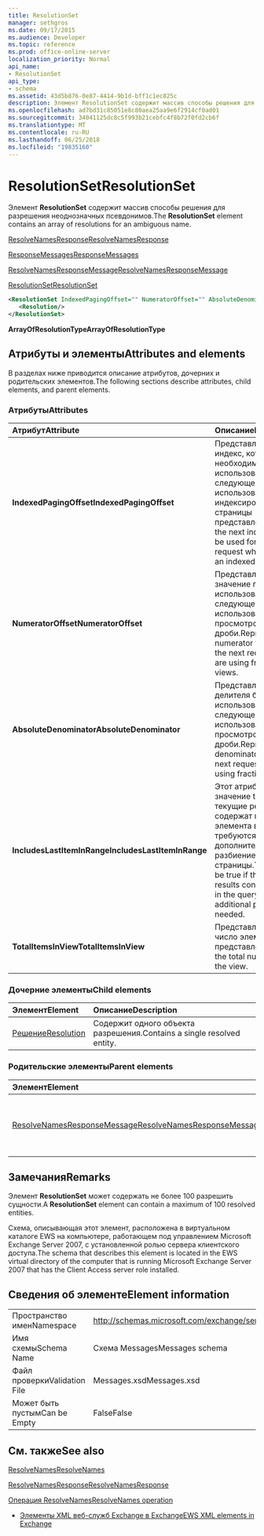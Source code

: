 ```yaml
---
title: ResolutionSet
manager: sethgros
ms.date: 09/17/2015
ms.audience: Developer
ms.topic: reference
ms.prod: office-online-server
localization_priority: Normal
api_name:
- ResolutionSet
api_type:
- schema
ms.assetid: 43d5b876-0e87-4414-9b1d-bff1c1ec825c
description: Элемент ResolutionSet содержит массив способы решения для разрешения неоднозначных псевдонимов.
ms.openlocfilehash: ad7bd31c85051e8c80aea25aa9e6f2914cf0ad01
ms.sourcegitcommit: 34041125dc8c5f993b21cebfc4f8b72f0fd2cb6f
ms.translationtype: MT
ms.contentlocale: ru-RU
ms.lasthandoff: 06/25/2018
ms.locfileid: "19835160"
---
```

# <a name="resolutionset"></a><span data-ttu-id="1d7d2-103">ResolutionSet</span><span class="sxs-lookup"><span data-stu-id="1d7d2-103">ResolutionSet</span></span>

<span data-ttu-id="1d7d2-104">Элемент **ResolutionSet** содержит массив способы решения для разрешения неоднозначных псевдонимов.</span><span class="sxs-lookup"><span data-stu-id="1d7d2-104">The **ResolutionSet** element contains an array of resolutions for an ambiguous name.</span></span> 
  
[<span data-ttu-id="1d7d2-105">ResolveNamesResponse</span><span class="sxs-lookup"><span data-stu-id="1d7d2-105">ResolveNamesResponse</span></span>](resolvenamesresponse.md)
  
[<span data-ttu-id="1d7d2-106">ResponseMessages</span><span class="sxs-lookup"><span data-stu-id="1d7d2-106">ResponseMessages</span></span>](responsemessages.md)
  
[<span data-ttu-id="1d7d2-107">ResolveNamesResponseMessage</span><span class="sxs-lookup"><span data-stu-id="1d7d2-107">ResolveNamesResponseMessage</span></span>](resolvenamesresponsemessage.md)
  
[<span data-ttu-id="1d7d2-108">ResolutionSet</span><span class="sxs-lookup"><span data-stu-id="1d7d2-108">ResolutionSet</span></span>](resolutionset.md)
  
```xml
<ResolutionSet IndexedPagingOffset="" NumeratorOffset="" AbsoluteDenominator="" IncludesLastItemInRange="" TotalItemsInView="">
   <Resolution/>
</ResolutionSet>
```

 <span data-ttu-id="1d7d2-109">**ArrayOfResolutionType**</span><span class="sxs-lookup"><span data-stu-id="1d7d2-109">**ArrayOfResolutionType**</span></span>
## <a name="attributes-and-elements"></a><span data-ttu-id="1d7d2-110">Атрибуты и элементы</span><span class="sxs-lookup"><span data-stu-id="1d7d2-110">Attributes and elements</span></span>

<span data-ttu-id="1d7d2-111">В разделах ниже приводится описание атрибутов, дочерних и родительских элементов.</span><span class="sxs-lookup"><span data-stu-id="1d7d2-111">The following sections describe attributes, child elements, and parent elements.</span></span>
  
### <a name="attributes"></a><span data-ttu-id="1d7d2-112">Атрибуты</span><span class="sxs-lookup"><span data-stu-id="1d7d2-112">Attributes</span></span>

|<span data-ttu-id="1d7d2-113">**Атрибут**</span><span class="sxs-lookup"><span data-stu-id="1d7d2-113">**Attribute**</span></span>|<span data-ttu-id="1d7d2-114">**Описание**</span><span class="sxs-lookup"><span data-stu-id="1d7d2-114">**Description**</span></span>|
|:-----|:-----|
|<span data-ttu-id="1d7d2-115">**IndexedPagingOffset**</span><span class="sxs-lookup"><span data-stu-id="1d7d2-115">**IndexedPagingOffset**</span></span> <br/> |<span data-ttu-id="1d7d2-116">Представляет следующий индекс, который необходимо использовать для следующего запроса при использовании индексированного страницы представления.</span><span class="sxs-lookup"><span data-stu-id="1d7d2-116">Represents the next index that should be used for the next request when you are using an indexed page view.</span></span>  <br/> |
|<span data-ttu-id="1d7d2-117">**NumeratorOffset**</span><span class="sxs-lookup"><span data-stu-id="1d7d2-117">**NumeratorOffset**</span></span> <br/> |<span data-ttu-id="1d7d2-118">Представляет новое значение перечислителя использовать для следующего запроса при использовании просмотров страниц дроби.</span><span class="sxs-lookup"><span data-stu-id="1d7d2-118">Represents the new numerator value to use for the next request when you are using fraction page views.</span></span>  <br/> |
|<span data-ttu-id="1d7d2-119">**AbsoluteDenominator**</span><span class="sxs-lookup"><span data-stu-id="1d7d2-119">**AbsoluteDenominator**</span></span> <br/> |<span data-ttu-id="1d7d2-120">Представляет Далее делителя будет использоваться для следующего запроса при использовании просмотров страниц дроби.</span><span class="sxs-lookup"><span data-stu-id="1d7d2-120">Represents the next denominator to use for the next request when you are using fraction page views.</span></span>  <br/> |
|<span data-ttu-id="1d7d2-121">**IncludesLastItemInRange**</span><span class="sxs-lookup"><span data-stu-id="1d7d2-121">**IncludesLastItemInRange**</span></span> <br/> |<span data-ttu-id="1d7d2-122">Этот атрибут будет значение true, если текущие результаты содержат последнего элемента в запросе, не требуются дополнительные разбиение на страницы.</span><span class="sxs-lookup"><span data-stu-id="1d7d2-122">This attribute will be true if the current results contain the last item in the query, so that additional paging is not needed.</span></span>  <br/> |
|<span data-ttu-id="1d7d2-123">**TotalItemsInView**</span><span class="sxs-lookup"><span data-stu-id="1d7d2-123">**TotalItemsInView**</span></span> <br/> |<span data-ttu-id="1d7d2-124">Представляет общее число элементов в представлении.</span><span class="sxs-lookup"><span data-stu-id="1d7d2-124">Represents the total number of items in the view.</span></span>  <br/> |
   
### <a name="child-elements"></a><span data-ttu-id="1d7d2-125">Дочерние элементы</span><span class="sxs-lookup"><span data-stu-id="1d7d2-125">Child elements</span></span>

|<span data-ttu-id="1d7d2-126">**Элемент**</span><span class="sxs-lookup"><span data-stu-id="1d7d2-126">**Element**</span></span>|<span data-ttu-id="1d7d2-127">**Описание**</span><span class="sxs-lookup"><span data-stu-id="1d7d2-127">**Description**</span></span>|
|:-----|:-----|
|[<span data-ttu-id="1d7d2-128">Решение</span><span class="sxs-lookup"><span data-stu-id="1d7d2-128">Resolution</span></span>](resolution.md) <br/> |<span data-ttu-id="1d7d2-129">Содержит одного объекта разрешения.</span><span class="sxs-lookup"><span data-stu-id="1d7d2-129">Contains a single resolved entity.</span></span>  <br/> |
   
### <a name="parent-elements"></a><span data-ttu-id="1d7d2-130">Родительские элементы</span><span class="sxs-lookup"><span data-stu-id="1d7d2-130">Parent elements</span></span>

|<span data-ttu-id="1d7d2-131">**Элемент**</span><span class="sxs-lookup"><span data-stu-id="1d7d2-131">**Element**</span></span>|<span data-ttu-id="1d7d2-132">**Описание**</span><span class="sxs-lookup"><span data-stu-id="1d7d2-132">**Description**</span></span>|
|:-----|:-----|
|[<span data-ttu-id="1d7d2-133">ResolveNamesResponseMessage</span><span class="sxs-lookup"><span data-stu-id="1d7d2-133">ResolveNamesResponseMessage</span></span>](resolvenamesresponsemessage.md) <br/> |<span data-ttu-id="1d7d2-134">Содержит состояние и результат запроса ResolveNames.</span><span class="sxs-lookup"><span data-stu-id="1d7d2-134">Contains the status and result of a ResolveNames request.</span></span>  <br/> |
   
## <a name="remarks"></a><span data-ttu-id="1d7d2-135">Замечания</span><span class="sxs-lookup"><span data-stu-id="1d7d2-135">Remarks</span></span>

<span data-ttu-id="1d7d2-136">Элемент **ResolutionSet** может содержать не более 100 разрешить сущности.</span><span class="sxs-lookup"><span data-stu-id="1d7d2-136">A **ResolutionSet** element can contain a maximum of 100 resolved entities.</span></span> 
  
<span data-ttu-id="1d7d2-137">Схема, описывающая этот элемент, расположена в виртуальном каталоге EWS на компьютере, работающем под управлением Microsoft Exchange Server 2007, с установленной ролью сервера клиентского доступа.</span><span class="sxs-lookup"><span data-stu-id="1d7d2-137">The schema that describes this element is located in the EWS virtual directory of the computer that is running Microsoft Exchange Server 2007 that has the Client Access server role installed.</span></span>
  
## <a name="element-information"></a><span data-ttu-id="1d7d2-138">Сведения об элементе</span><span class="sxs-lookup"><span data-stu-id="1d7d2-138">Element information</span></span>

|||
|:-----|:-----|
|<span data-ttu-id="1d7d2-139">Пространство имен</span><span class="sxs-lookup"><span data-stu-id="1d7d2-139">Namespace</span></span>  <br/> |http://schemas.microsoft.com/exchange/services/2006/messages  <br/> |
|<span data-ttu-id="1d7d2-140">Имя схемы</span><span class="sxs-lookup"><span data-stu-id="1d7d2-140">Schema Name</span></span>  <br/> |<span data-ttu-id="1d7d2-141">Схема Messages</span><span class="sxs-lookup"><span data-stu-id="1d7d2-141">Messages schema</span></span>  <br/> |
|<span data-ttu-id="1d7d2-142">Файл проверки</span><span class="sxs-lookup"><span data-stu-id="1d7d2-142">Validation File</span></span>  <br/> |<span data-ttu-id="1d7d2-143">Messages.xsd</span><span class="sxs-lookup"><span data-stu-id="1d7d2-143">Messages.xsd</span></span>  <br/> |
|<span data-ttu-id="1d7d2-144">Может быть пустым</span><span class="sxs-lookup"><span data-stu-id="1d7d2-144">Can be Empty</span></span>  <br/> |<span data-ttu-id="1d7d2-145">False</span><span class="sxs-lookup"><span data-stu-id="1d7d2-145">False</span></span>  <br/> |
   
## <a name="see-also"></a><span data-ttu-id="1d7d2-146">См. также</span><span class="sxs-lookup"><span data-stu-id="1d7d2-146">See also</span></span>



[<span data-ttu-id="1d7d2-147">ResolveNames</span><span class="sxs-lookup"><span data-stu-id="1d7d2-147">ResolveNames</span></span>](resolvenames.md)
  
[<span data-ttu-id="1d7d2-148">ResolveNamesResponse</span><span class="sxs-lookup"><span data-stu-id="1d7d2-148">ResolveNamesResponse</span></span>](resolvenamesresponse.md)
  
[<span data-ttu-id="1d7d2-149">Операция ResolveNames</span><span class="sxs-lookup"><span data-stu-id="1d7d2-149">ResolveNames operation</span></span>](resolvenames-operation.md)


- [<span data-ttu-id="1d7d2-150">Элементы XML веб-служб Exchange в Exchange</span><span class="sxs-lookup"><span data-stu-id="1d7d2-150">EWS XML elements in Exchange</span></span>](ews-xml-elements-in-exchange.md)

